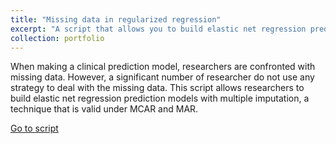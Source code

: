 ```yaml
---
title: "Missing data in regularized regression"
excerpt: "A script that allows you to build elastic net regression prediction models with multiple imputation."
collection: portfolio
---
```


When making a clinical prediction model, researchers are confronted with missing data. However, a significant number of researcher do not use any strategy to deal with the missing data. This script allows researchers to build elastic net regression prediction models with multiple imputation, a technique that is valid under MCAR and MAR.

[Go to script](https://github.com/nicolasleenaerts/NLML/blob/main/Elastic%20Net/Multiple%20Imputation/elastic_net_wrapper_mi.R)
